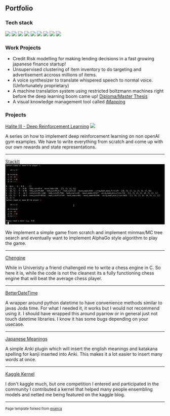 ## Portfolio

### Tech stack


[<img src="http://spark.apache.org/images/spark-logo-trademark.png" height="75">](https://spark.apache.org)
[<img src="https://www.python.org/static/img/python-logo@2x.png" height="75">](https://python.org)
[<img src="https://upload.wikimedia.org/wikipedia/en/8/85/Scala_logo.png" height="75">](https://scala-lang.org)
[<img src="https://scikit-learn.org/stable/_static/scikit-learn-logo-notext.png" height="75">](https://scikit-learn.org/)
[<img src="https://pandas.pydata.org/static/img/pandas.svg" height="75">](https://pandas.pydata.org/)
[<img src="https://upload.wikimedia.org/wikipedia/commons/1/1a/NumPy_logo.svg" height="75">](https://numpy.org/)
[<img src="https://upload.wikimedia.org/wikipedia/commons/9/93/Amazon_Web_Services_Logo.svg" height="75">](https://aws.amazon.com/de/?nc2=h_lg)
[<img src="https://www.postgresql.org/media/img/about/press/elephant.png" height="75">](https://www.postgresql.org/)
[<img src="https://www.docker.com/sites/default/files/d8/styles/role_icon/public/2019-07/vertical-logo-monochromatic.png?itok=erja9lKc" height="75">](https://www.docker.com/)



### Work Projects

- Credit Risk modelling for making lending decisions in a fast growing japanese finance startup! 
- Unsupervised clustering of item inventory to do targeting and advertisement accross millions of items.
- A voice synthesizer to translate whispered speech to normal voice. (Unfortunately proprietary)
- A machine translation system using restricted boltzmann machines right before the deep learning boom came up! [Diploma/Master Thesis](http://isl.anthropomatik.kit.edu/cmu-kit/english/5222.php)
- A visual knowledge management tool called [iMapping](www.imapping.info)

### Projects

[Halite III - Deep Reinforcement Learning](https://github.com/hsperr/halite-3-reinforcment)
<img src="https://user-images.githubusercontent.com/1778723/72680785-25c3af00-3abe-11ea-909d-109d440b0fde.gif"/>

A series on how to implement deep reinforcement learning on non openAI gym examples. We have to write everything from scratch and come up with our own rewards and state representations.

---
[StackIt](https://github.com/hsperr/StackIt)
<img src="images/stackit.gif?raw=true"/>

We implement a simple game from scratch and implement minmax/MC tree search and eventually want to implement AlphaGo style algorithm to play the game.
<!-- <img src="images/dummy_thumbnail.jpg?raw=true"/> -->

---
[Chengine](https://github.com/hsperr/Chengine)

While in Univeristy a friend challenged me to write a chess engine in C. So here it is, while the code is not the cleanest its a fully functioning chess engine that will beat the average chess player.
<!-- <img src="images/dummy_thumbnail.jpg?raw=true"/> -->

---
[BetterDateTime](https://github.com/hsperr/BetterDateTime)

A wrapper around python datetime to have convenience methods similar to javas Joda time. For what I needed it, it works but I would not recommend using it. I should have wrapped this around pyarrow or in general just not touch datetime libraries. I know it has some bugs depending on your usecase.

---
[Japanese Meanings](https://github.com/hsperr/japanese_meanings)

A simple Anki plugin which will insert the english meanings and katakana spelling for kanji inserted into Anki. This makes it a lot easier to insert many words at once.


---
[Kaggle Kernel](https://www.kaggle.com/hsperr/finding-ensamble-weights)

I don't kaggle much, but one competition I entered and participated in the community I contributed a kernel that helped many people ensembling models and netted me being featured on the kaggle blog.


---
<p style="font-size:11px">Page template forked from <a href="https://github.com/evanca/quick-portfolio">evanca</a></p>
<!-- Remove above link if you don't want to attibute -->
